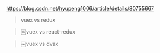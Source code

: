 https://blog.csdn.net/hyupeng1006/article/details/80755667

> vuex vs redux

> ￼vuex vs react-redux

> ￼vuex vs dvax
